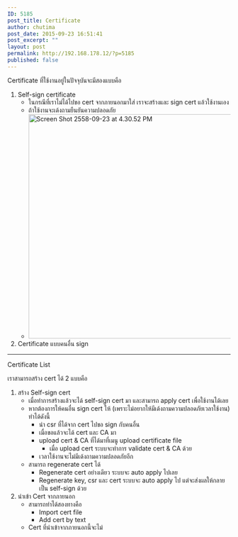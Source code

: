 ```yaml
---
ID: 5185
post_title: Certificate
author: chutima
post_date: 2015-09-23 16:51:41
post_excerpt: ""
layout: post
permalink: http://192.168.178.12/?p=5185
published: false
---
```

Certificate ที่ใช้งานอยู่ในปัจจุบันจะมีสองแบบคือ
<ol>
	<li>Self-sign certificate
<ul>
	<li>ในกรณีที่เราไม่ได้ไปขอ cert จากภายนอกมาใส่ เราจะสร้างและ sign cert แล้วใช้งานเอง</li>
	<li>ถ้าใช้งานจะเด้งถามยืนยันความปลอดภัย</li>
	<li><a href="http://192.168.178.12/wp-content/uploads/2015/09/Screen-Shot-2558-09-23-at-4.30.52-PM.png"><img class="alignnone size-full wp-image-5186" src="http://192.168.178.12/wp-content/uploads/2015/09/Screen-Shot-2558-09-23-at-4.30.52-PM.png" alt="Screen Shot 2558-09-23 at 4.30.52 PM" width="675" height="506" /></a></li>
</ul>
</li>
	<li>Certificate แบบคนอื่น sign</li>
</ol>

<hr />

Certificate List

เราสามารถสร้าง cert ได้ 2 แบบคือ
<ol>
	<li>สร้าง Self-sign cert
<ul>
	<li>เมื่อทำการสร้างแล้วจะได้ self-sign cert มา และสามารถ apply cert เพื่อใช้งานได้เลย</li>
	<li>หากต้องการให้คนอื่น sign cert ให้ (เพราะไม่อยากให้มีเด้งถามความปลอดภัยเวลาใช้งาน) ทำได้ดังนี้
<ul>
	<li>นำ csr ที่ได้จาก cert ไปขอ sign กับคนอื่น</li>
	<li>เมื่อขอแล้วจะได้ cert และ CA มา</li>
	<li>upload cert &amp; CA ที่ได้มาที่เมนู upload certificate file
<ul>
	<li>เมื่อ upload cert ระบบจะทำการ validate cert &amp; CA ด้วย</li>
</ul>
</li>
	<li>เวลาใช้งานจะไม่มีเด้งถามความปลอดภัยอีก</li>
</ul>
</li>
	<li>สามารถ regenerate cert ได้
<ul>
	<li>Regenerate cert อย่างเดียว ระบบจะ auto apply ไปเลย</li>
	<li>Regenerate key, csr และ cert ระบบจะ auto apply ไป แต่จะส่งผลให้กลายเป็น self-sign ด้วย</li>
</ul>
</li>
</ul>
</li>
	<li>นำเข้า Cert จากภายนอก
<ul>
	<li>สามารถทำได้สองทางคือ
<ul>
	<li>Import cert file</li>
	<li>Add cert by text</li>
</ul>
</li>
	<li>Cert ที่นำเข้าจากภายนอกนี้จะไม่</li>
</ul>
</li>
</ol>
&nbsp;